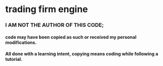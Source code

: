 # trading firm engine

### I AM NOT THE AUTHOR OF THIS CODE; 
#### code may have been copied as such or received my personal modifications.
#### All done with a learning intent, copying means coding while following a tutorial.
